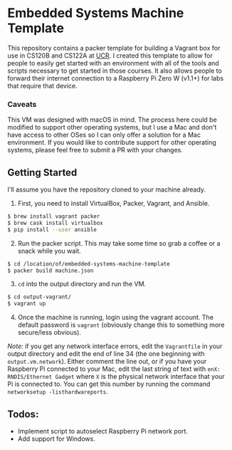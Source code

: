 # Embedded Systems Machine Template

This repository contains a packer template for building a Vagrant box for use 
in CS120B and CS122A at [UCR](www.ucr.edu). I created this template to allow for
people to easily get started with an environment with all of the tools and
scripts necessary to get started in those courses. It also allows people to
forward their internet connection to a Raspberry Pi Zero W (v1.1+) for labs that
require that device.

### Caveats
This VM was designed with macOS in mind. The process here could be modified to
support other operating systems, but I use a Mac and don't have access to other
OSes so I can only offer a solution for a Mac environment. If you would like to
contribute support for other operating systems, please feel free to submit a PR
with your changes.

## Getting Started
I'll assume you have the repository cloned to your machine already.

1. First, you need to install VirtualBox, Packer, Vagrant, and Ansible.
```bash
$ brew install vagrant packer
$ brew cask install virtualbox
$ pip install --user ansible
```
2. Run the packer script. This may take some time so grab a coffee or a snack
   while you wait.
```bash
$ cd /location/of/embedded-systems-machine-template
$ packer build machine.json
```
3. `cd` into the output directory and run the VM.
```bash
$ cd output-vagrant/
$ vagrant up
```
4. Once the machine is running, login using the vagrant account. The default
   password is `vagrant` (obviously change this to something more secure/less
   obvious).

_Note:_ if you get any network interface errors, edit the `Vagrantfile` in your
output directory and edit the end of line 34 (the one beginning with
`output.vm.network`). Either comment the line out, or if you have your Raspberry
Pi connected to your Mac, edit the last string of text with `enX: RNDIS/Ethernet
Gadget` where `X` is the physical network interface that your Pi is connected
to. You can get this number by running the command `networksetup
-listhardwareports`.

## Todos:
- Implement script to autoselect Raspberry Pi network port.
- Add support for Windows.
